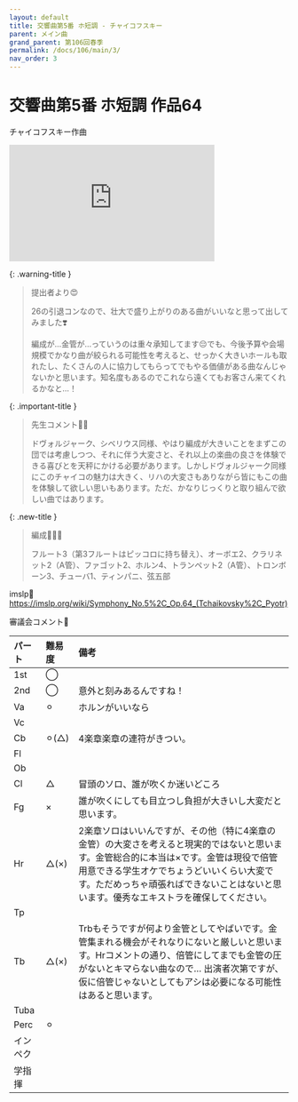 ```yaml
---
layout: default
title: 交響曲第5番 ホ短調 - チャイコフスキー
parent: メイン曲
grand_parent: 第106回春季
permalink: /docs/106/main/3/
nav_order: 3
---
```


# 交響曲第5番 ホ短調 作品64

チャイコフスキー作曲

<iframe width="370" height="210" src="https://www.youtube.com/embed/vVc5I21dB7c?si=-S7qcNqYhwvKaSR4" title="YouTube video player" frameborder="0" allow="accelerometer; autoplay; clipboard-write; encrypted-media; gyroscope; picture-in-picture; web-share" referrerpolicy="strict-origin-when-cross-origin" allowfullscreen></iframe>


{: .warning-title }
> 提出者より😍
> 
> 26の引退コンなので、壮大で盛り上がりのある曲がいいなと思って出してみました❣️
>
> 編成が…金管が…っていうのは重々承知してます😔でも、今後予算や会場規模でかなり曲が絞られる可能性を考えると、せっかく大きいホールも取れたし、たくさんの人に協力してもらってでもやる価値がある曲なんじゃないかと思います。知名度もあるのでこれなら遠くてもお客さん来てくれるかなと…！

{: .important-title }
> 先生コメント🤵‍♂️
>
> ドヴォルジャーク、シベリウス同様、やはり編成が大きいことをまずこの団では考慮しつつ、それに伴う大変さと、それ以上の楽曲の良さを体験できる喜びとを天秤にかける必要があります。しかしドヴォルジャーク同様にこのチャイコの魅力は大きく、リハの大変さもありながら皆にもこの曲を体験して欲しい思いもあります。ただ、かなりじっくりと取り組んで欲しい曲ではあります。

{: .new-title }
> 編成🎻🎺🥁
>
> フルート3（第3フルートはピッコロに持ち替え）、オーボエ2、クラリネット2（A管）、ファゴット2、ホルン4、トランペット2（A管）、トロンボーン3、チューバ1、ティンパニ、弦五部

imslp🎼
<a href="https://imslp.org/wiki/Symphony_No.5%2C_Op.64_(Tchaikovsky%2C_Pyotr)">https://imslp.org/wiki/Symphony_No.5%2C_Op.64_(Tchaikovsky%2C_Pyotr)</a>

審議会コメント📝

| パート       | 難易度          | 備考 |
|:-------------|:------------------|:------|
| 1st         | ◯ |  |
| 2nd | ◯  | 意外と刻みあるんですね！ |
| Va         | ⚪︎  |  ホルンがいいなら|
| Vc          |  |  |
| Cb | ⚪︎(△) | 4楽章楽章の連符がきつい。 |
| Fl         |   |  |
| Ob         |  |  |
| Cl         | △ | 冒頭のソロ、誰が吹くか迷いどころ |
| Fg          | ×| 誰が吹くにしても目立つし負担が大きいし大変だと思います。|
| Hr | △(×) | 2楽章ソロはいいんですが、その他（特に4楽章の金管）の大変さを考えると現実的ではないと思います。金管総合的に本当は×です。金管は現役で倍管用意できる学生オケでちょうどいいくらい大変です。ただめっちゃ頑張ればできないことはないと思います。優秀なエキストラを確保してください。 |
| Tp         |   |  |
| Tb         | △(×) | Trbもそうですが何より金管としてやばいです。金管集まれる機会がそれなりにないと厳しいと思います。Hrコメントの通り、倍管にしてまでも金管の圧がないとキマらない曲なので… 出演者次第ですが、仮に倍管じゃないとしてもアシは必要になる可能性はあると思います。 |
| Tuba         |   |  |
| Perc          | ⚪︎ |  |
| インペク |  | |
| 学指揮         |   |  |